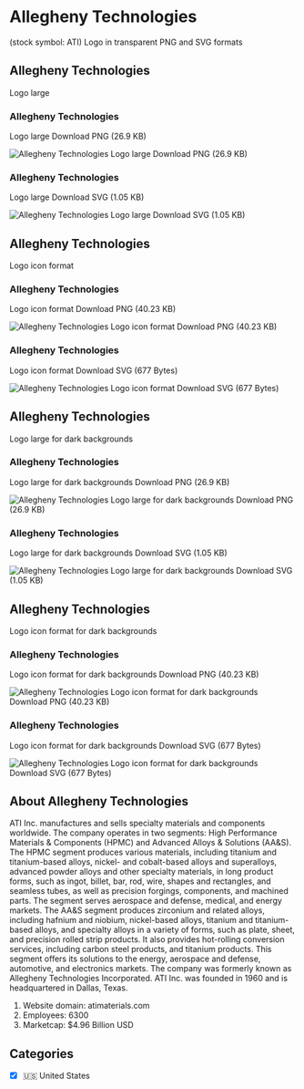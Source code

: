 # Allegheny Technologies
 (stock symbol: ATI) Logo in transparent PNG and SVG formats

## Allegheny Technologies
 Logo large

### Allegheny Technologies
 Logo large Download PNG (26.9 KB)

![Allegheny Technologies
 Logo large Download PNG (26.9 KB)](/img/orig/ATI_BIG-623d975e.png)

### Allegheny Technologies
 Logo large Download SVG (1.05 KB)

![Allegheny Technologies
 Logo large Download SVG (1.05 KB)](/img/orig/ATI_BIG-53bb96ca.svg)

## Allegheny Technologies
 Logo icon format

### Allegheny Technologies
 Logo icon format Download PNG (40.23 KB)

![Allegheny Technologies
 Logo icon format Download PNG (40.23 KB)](/img/orig/ATI-258f5aa4.png)

### Allegheny Technologies
 Logo icon format Download SVG (677 Bytes)

![Allegheny Technologies
 Logo icon format Download SVG (677 Bytes)](/img/orig/ATI-5f4deb13.svg)

## Allegheny Technologies
 Logo large for dark backgrounds

### Allegheny Technologies
 Logo large for dark backgrounds Download PNG (26.9 KB)

![Allegheny Technologies
 Logo large for dark backgrounds Download PNG (26.9 KB)](/img/orig/ATI_BIG.D-51e60c16.png)

### Allegheny Technologies
 Logo large for dark backgrounds Download SVG (1.05 KB)

![Allegheny Technologies
 Logo large for dark backgrounds Download SVG (1.05 KB)](/img/orig/ATI_BIG.D-05a0779d.svg)

## Allegheny Technologies
 Logo icon format for dark backgrounds

### Allegheny Technologies
 Logo icon format for dark backgrounds Download PNG (40.23 KB)

![Allegheny Technologies
 Logo icon format for dark backgrounds Download PNG (40.23 KB)](/img/orig/ATI.D-3f635cb1.png)

### Allegheny Technologies
 Logo icon format for dark backgrounds Download SVG (677 Bytes)

![Allegheny Technologies
 Logo icon format for dark backgrounds Download SVG (677 Bytes)](/img/orig/ATI.D-229cfcc2.svg)

## About Allegheny Technologies


ATI Inc. manufactures and sells specialty materials and components worldwide. The company operates in two segments: High Performance Materials & Components (HPMC) and Advanced Alloys & Solutions (AA&S). The HPMC segment produces various materials, including titanium and titanium-based alloys, nickel- and cobalt-based alloys and superalloys, advanced powder alloys and other specialty materials, in long product forms, such as ingot, billet, bar, rod, wire, shapes and rectangles, and seamless tubes, as well as precision forgings, components, and machined parts. The segment serves aerospace and defense, medical, and energy markets. The AA&S segment produces zirconium and related alloys, including hafnium and niobium, nickel-based alloys, titanium and titanium-based alloys, and specialty alloys in a variety of forms, such as plate, sheet, and precision rolled strip products. It also provides hot-rolling conversion services, including carbon steel products, and titanium products. This segment offers its solutions to the energy, aerospace and defense, automotive, and electronics markets. The company was formerly known as Allegheny Technologies Incorporated. ATI Inc. was founded in 1960 and is headquartered in Dallas, Texas.

1. Website domain: atimaterials.com
2. Employees: 6300
3. Marketcap: $4.96 Billion USD


## Categories
- [x] 🇺🇸 United States

